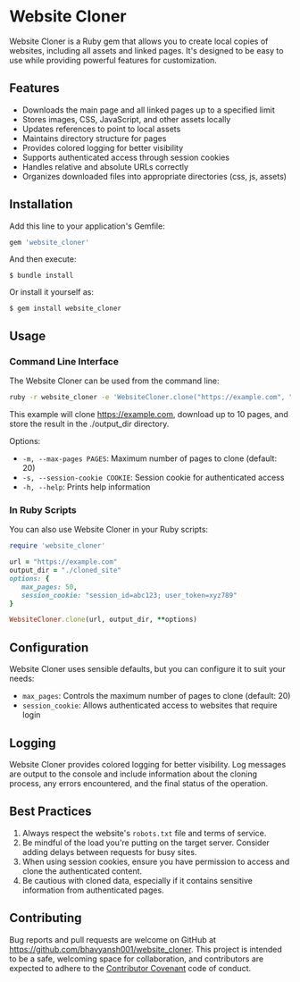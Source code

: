 # Website Cloner

Website Cloner is a Ruby gem that allows you to create local copies of websites, including all assets and linked pages. It's designed to be easy to use while providing powerful features for customization.

## Features

* Downloads the main page and all linked pages up to a specified limit
* Stores images, CSS, JavaScript, and other assets locally
* Updates references to point to local assets
* Maintains directory structure for pages
* Provides colored logging for better visibility
* Supports authenticated access through session cookies
* Handles relative and absolute URLs correctly
* Organizes downloaded files into appropriate directories (css, js, assets)

## Installation

Add this line to your application's Gemfile:

```ruby
gem 'website_cloner'
```

And then execute:

```
$ bundle install
```

Or install it yourself as:

```
$ gem install website_cloner
```

## Usage

### Command Line Interface

The Website Cloner can be used from the command line:

```bash
ruby -r website_cloner -e 'WebsiteCloner.clone("https://example.com", "./output_dir", max_pages: 10, session_cookie: "user_session=endoded_cookie_string")'
```
This example will clone https://example.com, download up to 10 pages, and store the result in the ./output_dir directory.

Options:
- `-m, --max-pages PAGES`: Maximum number of pages to clone (default: 20)
- `-s, --session-cookie COOKIE`: Session cookie for authenticated access
- `-h, --help`: Prints help information

### In Ruby Scripts

You can also use Website Cloner in your Ruby scripts:

```ruby
require 'website_cloner'

url = "https://example.com"
output_dir = "./cloned_site"
options: {
   max_pages: 50,
   session_cookie: "session_id=abc123; user_token=xyz789"
}

WebsiteCloner.clone(url, output_dir, **options)
```

## Configuration

Website Cloner uses sensible defaults, but you can configure it to suit your needs:

- `max_pages`: Controls the maximum number of pages to clone (default: 20)
- `session_cookie`: Allows authenticated access to websites that require login

## Logging

Website Cloner provides colored logging for better visibility. Log messages are output to the console and include information about the cloning process, any errors encountered, and the final status of the operation.

## Best Practices

1. Always respect the website's `robots.txt` file and terms of service.
2. Be mindful of the load you're putting on the target server. Consider adding delays between requests for busy sites.
3. When using session cookies, ensure you have permission to access and clone the authenticated content.
4. Be cautious with cloned data, especially if it contains sensitive information from authenticated pages.

## Contributing

Bug reports and pull requests are welcome on GitHub at https://github.com/bhavyansh001/website_cloner. This project is intended to be a safe, welcoming space for collaboration, and contributors are expected to adhere to the [Contributor Covenant](https://contributor-covenant.org) code of conduct.